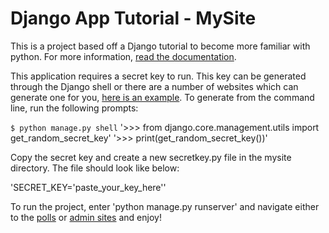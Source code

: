 # Django App Tutorial - MySite

This is a project based off a Django tutorial to become more familiar with python. For more information, [read the documentation](https://docs.djangoproject.com/en/3.1/intro/tutorial01/). 

This application requires a secret key to run. This key can be generated through the Django shell or there are a number of websites which can generate one for you, [here is an example](https://djecrety.ir/). To generate from the command line, run the following prompts: 

`$ python manage.py shell`
'>>> from django.core.management.utils import get_random_secret_key'
'>>> print(get_random_secret_key())'

Copy the secret key and create a new secretkey.py file in the mysite directory. The file should look like below:  

'SECRET_KEY='paste_your_key_here''

To run the project, enter 'python manage.py runserver' and navigate either to the [polls](http://127.0.0.1:8000/polls) or [admin sites](http://127.0.0.1:8000/admin) and enjoy! 

